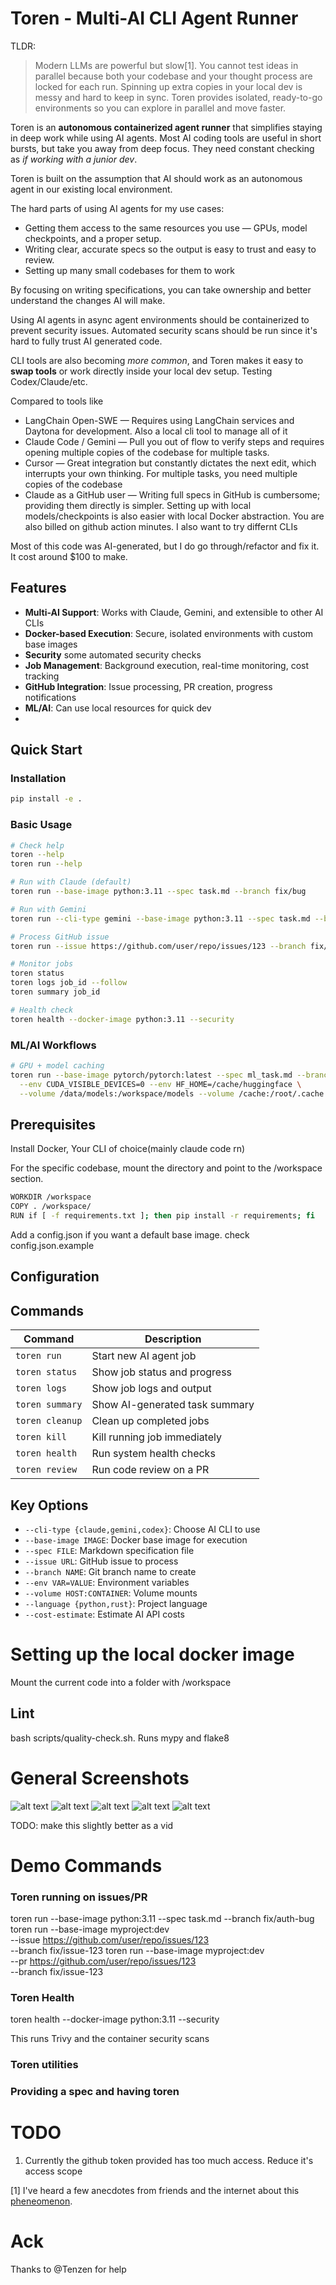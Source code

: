# Toren - Multi-AI CLI Agent Runner

TLDR:
> Modern LLMs are powerful but slow[1]. You cannot test ideas in parallel because both your codebase and your thought process are locked for each run.
> Spinning up extra copies in your local dev is messy and hard to keep in sync.
> Toren provides isolated, ready-to-go environments so you can explore in parallel and move faster.



Toren is an **autonomous containerized agent runner** that simplifies staying in deep work while using AI agents. Most AI coding tools are useful in short bursts, but take you away from deep focus. They need constant checking as *if working with a junior dev*.

Toren is built on the assumption that AI should work as an autonomous agent in our existing local environment.

The hard parts of using AI agents for my use cases:
- Getting them access to the same resources you use — GPUs, model checkpoints, and a proper setup.
- Writing clear, accurate specs so the output is easy to trust and easy to review.
- Setting up many small codebases for them to work

By focusing on writing specifications, you can take ownership and better understand the changes AI will make. 

Using AI agents in async agent environments should be containerized to prevent security issues. Automated security scans should be run since it's hard to fully trust AI generated code.

CLI tools are also becoming *more common*, and Toren makes it easy to **swap tools** or work directly inside your local dev setup. Testing Codex/Claude/etc.

Compared to tools like
- LangChain Open-SWE — Requires using LangChain services and Daytona for development. Also a local cli tool to manage all of it
- Claude Code / Gemini — Pull you out of flow to verify steps and requires opening multiple copies of the codebase for multiple tasks.
- Cursor — Great integration but constantly dictates the next edit, which interrupts your own thinking. For multiple tasks, you need multiple copies of the codebase
- Claude as a GitHub user — Writing full specs in GitHub is cumbersome; providing them directly is simpler. Setting up with local models/checkpoints is also easier with local Docker abstraction. You are also billed on github action minutes. I also want to try differnt CLIs

Most of this code was AI-generated, but I do go through/refactor and fix it. It cost around $100 to make. 


## Features

- **Multi-AI Support**: Works with Claude, Gemini, and extensible to other AI CLIs
- **Docker-based Execution**: Secure, isolated environments with custom base images  
- **Security** some automated security checks
- **Job Management**: Background execution, real-time monitoring, cost tracking
- **GitHub Integration**: Issue processing, PR creation, progress notifications
- **ML/AI**: Can use local resources for quick dev
- 
## Quick Start

### Installation

```bash
pip install -e .
```

### Basic Usage

```bash
# Check help
toren --help
toren run --help

# Run with Claude (default)
toren run --base-image python:3.11 --spec task.md --branch fix/bug

# Run with Gemini
toren run --cli-type gemini --base-image python:3.11 --spec task.md --branch fix/bug

# Process GitHub issue
toren run --issue https://github.com/user/repo/issues/123 --branch fix/issue-123

# Monitor jobs
toren status
toren logs job_id --follow
toren summary job_id

# Health check
toren health --docker-image python:3.11 --security
```

### ML/AI Workflows

```bash
# GPU + model caching
toren run --base-image pytorch/pytorch:latest --spec ml_task.md --branch fix/training \
  --env CUDA_VISIBLE_DEVICES=0 --env HF_HOME=/cache/huggingface \
  --volume /data/models:/workspace/models --volume /cache:/root/.cache
```

## Prerequisites
Install Docker, Your CLI of choice(mainly claude code rn)

For the specific codebase, mount the directory and point to the /workspace section.

```bash
WORKDIR /workspace
COPY . /workspace/
RUN if [ -f requirements.txt ]; then pip install -r requirements; fi
```

Add a config.json if you want a default base image. check config.json.example

## Configuration

## Commands

| Command | Description |
|---------|-------------|
| `toren run` | Start new AI agent job |
| `toren status` | Show job status and progress |
| `toren logs` | Show job logs and output |
| `toren summary` | Show AI-generated task summary |
| `toren cleanup` | Clean up completed jobs |
| `toren kill` | Kill running job immediately |
| `toren health` | Run system health checks |
| `toren review` | Run code review on a PR |

## Key Options

- `--cli-type {claude,gemini,codex}`: Choose AI CLI to use
- `--base-image IMAGE`: Docker base image for execution
- `--spec FILE`: Markdown specification file
- `--issue URL`: GitHub issue to process
- `--branch NAME`: Git branch name to create
- `--env VAR=VALUE`: Environment variables
- `--volume HOST:CONTAINER`: Volume mounts
- `--language {python,rust}`: Project language
- `--cost-estimate`: Estimate AI API costs

# Setting up the local docker image
Mount the current code into a folder with /workspace

## Lint
bash scripts/quality-check.sh. Runs mypy and flake8

# General Screenshots
![alt text](demo_images/overall_cli.png)
![alt text](demo_images/job_completion.png)
![alt text](demo_images/status.png)
![alt text](demo_images/job_start.png)
![alt text](demo_images/job_logs.png)

TODO: make this slightly better as a vid

# Demo Commands

### Toren running on issues/PR
  toren run --base-image python:3.11 --spec task.md --branch fix/auth-bug
  toren run --base-image myproject:dev \
           --issue https://github.com/user/repo/issues/123 \
           --branch fix/issue-123
  toren run --base-image myproject:dev \
           --pr https://github.com/user/repo/issues/123 \
           --branch fix/issue-123

### Toren Health
toren health --docker-image python:3.11 --security

This runs Trivy and the container security scans

### Toren utilities

### Providing a spec and having toren 


# TODO
1. Currently the github token provided has too much access. Reduce it's access scope

[1] I've heard a few anecdotes from friends and the internet about this [pheneomenon](https://x.com/karpathy/status/1954224651443544436?t=3-wpvaSkkjfaoP45-z7iMA).

# Ack

Thanks to @Tenzen for help 